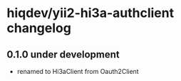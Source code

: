 hiqdev/yii2-hi3a-authclient changelog
=====================================

0.1.0 under development
-----------------------

- renamed to Hi3aClient from Oauth2Client

